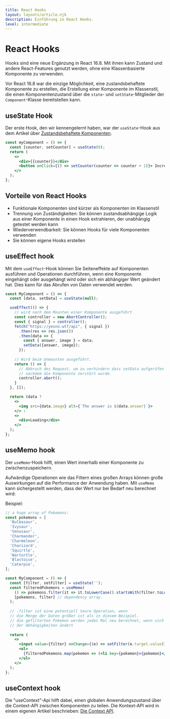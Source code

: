 ```yaml
---
title: React Hooks
layout: layouts/article.njk
description: Einführung in React Hooks.
level: intermediate
---
```

# React Hooks

Hooks sind eine neue Ergänzung in React 16.8. Mit ihnen kann Zustand und andere React-Features genutzt werden, ohne eine Klassenbasierte Komponente zu verwenden.

Vor React 16.8 war die einzige Möglichkeit, eine zustandsbehaftete Komponente zu erstellen, die Erstellung einer Komponente im Klassenstil, die einen Komponentenzustand über die `state`- und `setState`-Mitglieder der `Component`-Klasse bereitstellen kann. 

## useState Hook

Der erste Hook, den wir kennengelernt haben, war der `useState`-Hook aus dem Artikel über [Zustandsbehaftete Komponenten](../zustandsbehaftete-komponenten).

```jsx
const myComponent = () => {
  const [counter, setCounter] = useState(0);
  return (
    <>
      <div>{{counter}}</div>
      <button onClick={() => setCounter(counter => counter + 1)}> Increase</button>
    </>
  );
};
```

## Vorteile von React Hooks

- Funktionale Komponenten sind kürzer als Komponenten im Klassenstil
- Trennung von Zuständigkeiten: Sie können zustandsabhängige Logik aus einer Komponente in einen Hook extrahieren, der unabhängig getestet werden kann
- Wiederverwendbarkeit: Sie können Hooks für viele Komponenten verwenden
- Sie können eigene Hooks erstellen

## useEffect hook

Mit dem `useEffect`-Hook können Sie Seiteneffekte auf Komponenten ausführen und Operationen durchführen, wenn eine Komponente eingehängt oder ausgehängt wird oder sich ein abhängiger Wert geändert hat. Dies kann für das Abrufen von Daten verwendet werden.

```jsx
const MyComponent = () => {
  const [data, setData] = useState(null);

  useEffect(() => {
    // wird nach dem Mounten einer Komponente ausgeführt
    const controller = new AbortController();
    const { signal } = controller();
    fetch("https://yesno.wtf/api", { signal })
      .then(res => res.json())
      .then(data => {
        const { answer, image } = data;
        setData({answer, image});
      });
    
    // Wird beim Unmounten ausgeführt.
    return () => {
      // Abbruch des Request, um zu verhindern dass setData aufgerüfen wird
      // nachdem die Komponente zerstört wurde.
      controller.abort();
    }
  }, []);

  return (data ?
    <>
      <img src={data.image} alt={`The answer is ${data.answer}`}>
    </> :
    <>
      <div>Loading</div>
    </>
  );
};
```

## useMemo hook

Der `useMemo`-Hook hilft, einen Wert innerhalb einer Komponente zu zwischenzuspeichern.

Aufwändige Operationen wie das Filtern eines großen Arrays können große Auswirkungen auf die Performance der Anwendung haben.
Mit `useMemo` kann sichergestellt werden, dass der Wert nur bei Bedarf neu berechnet wird:

Beispiel:

```jsx
// a huge array of Pokemons:
const pokemons = [
  'Bulbasaur',
  'Ivysaur',
  'Venusaur',
  'Charmander',
  'Charmeleon',
  'Charizard',
  'Squirtle',
  'Wartortle',
  'Blastoise',
  'Caterpie',
];

const MyComponent = () => {
  const [filter, setFilter] = useState('');
  const filteredPokemons = useMemo(
    () => pokemons.filter(it => it.toLowerCase().startsWith(filter.toLowerCase())),
    [pokemons, filter] // dependency array.
  );
  
  // .filter ist eine potentiell teure Operation, wenn 
  // die Menge der Daten größer ist als in diesem Beispiel.
  // die gefilterten Pokemon werden jedes Mal neu berechnet, wenn sich eine 
  // der Abhängigkeiten ändert
  
  return (
    <>
      <input value={filter} onChange={(e) => setFilter(e.target.value)} />
      <ul>
        {filteredPokemons.map(pokemon => (<li key={pokemon}>{pokemon}</li>))}
      </ul>
    </>
  );
};
```

## useContext hook

Die "useContext"-Api hilft dabei, einen globalen Anwendungszustand über die Context-API zwischen Komponenten zu teilen. Die Kontext-API wird in einem eigenen Artikel beschrieben: [Die Context API](../die-context-api).
